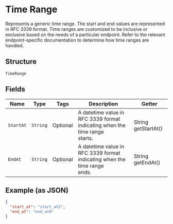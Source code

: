 
# Time Range

Represents a generic time range. The start and end values are
represented in RFC 3339 format. Time ranges are customized to be
inclusive or exclusive based on the needs of a particular endpoint.
Refer to the relevant endpoint-specific documentation to determine
how time ranges are handled.

## Structure

`TimeRange`

## Fields

| Name | Type | Tags | Description | Getter |
|  --- | --- | --- | --- | --- |
| `StartAt` | `String` | Optional | A datetime value in RFC 3339 format indicating when the time range<br>starts. | String getStartAt() |
| `EndAt` | `String` | Optional | A datetime value in RFC 3339 format indicating when the time range<br>ends. | String getEndAt() |

## Example (as JSON)

```json
{
  "start_at": "start_at2",
  "end_at": "end_at0"
}
```

